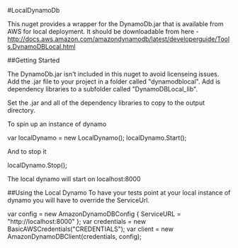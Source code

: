 #LocalDynamoDb

This nuget provides a wrapper for the DynamoDb.jar that is available from AWS for local deployment. 
It should be downloadable from here - http://docs.aws.amazon.com/amazondynamodb/latest/developerguide/Tools.DynamoDBLocal.html

##Getting Started

The DynamoDb.jar isn't included in this nuget to avoid licenseing issues.  
Add the .jar file to your project in a folder called "dynamodblocal".
Add is dependency libraries to a subfolder called "DynamoDBLocal_lib".

Set the .jar and all of the dependency libraries to copy to the output directory.

To spin up an instance of dynamo

var localDynamo = new LocalDynamo();
localDynamo.Start();

And to stop it

localDynamo.Stop();

The local dynamo will start on localhost:8000

##Using the Local Dynamo
To have your tests point at your local instance of dynamo you will have to override the ServiceUrl.

var config = new AmazonDynamoDBConfig { ServiceURL = "http://localhost:8000" };
var credentials = new BasicAWSCredentials("CREDENTIALS");
var client = new AmazonDynamoDBClient(credentials, config);
